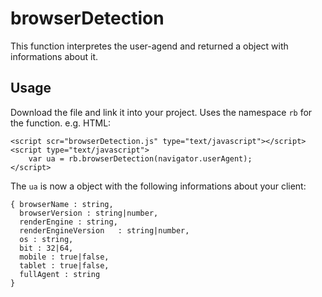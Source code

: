 browserDetection
================
This function interpretes the user-agend and returned a object with informations about it.


Usage
-----
Download the file and link it into your project. Uses the namespace `rb` for the function.
e.g. HTML:

    <script scr="browserDetection.js" type="text/javascript"></script>
    <script type="text/javascript">
        var ua = rb.browserDetection(navigator.userAgent);
    </script>

The `ua` is now a object with the following informations about your client:

    { browserName : string,
      browserVersion : string|number,
      renderEngine : string,
      renderEngineVersion	: string|number,
      os : string,
      bit : 32|64,
      mobile : true|false,
      tablet : true|false,
      fullAgent : string
    }
